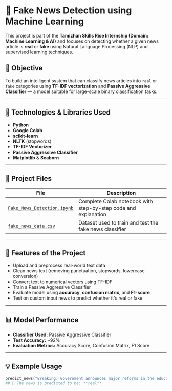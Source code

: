# 📰 Fake News Detection using Machine Learning

This project is part of the **Tamizhan Skills Rise Internship (Domain: Machine Learning & AI)** and focuses on detecting whether a given news article is **real** or **fake** using Natural Language Processing (NLP) and supervised learning techniques.

## 🎯 Objective

To build an intelligent system that can classify news articles into `real` or `fake` categories using **TF-IDF vectorization** and **Passive Aggressive Classifier** — a model suitable for large-scale binary classification tasks.

---

## 🧠 Technologies & Libraries Used

- **Python**
- **Google Colab**
- **scikit-learn**
- **NLTK** (stopwords)
- **TF-IDF Vectorizer**
- **Passive Aggressive Classifier**
- **Matplotlib** & **Seaborn**

---

## 📁 Project Files

| File | Description |
|------|-------------|
| [`Fake_News_Detection.ipynb`](https://github.com/khushisharma-hub/Fake-News-Detection/blob/main/Fake_News_Detection.ipynb) | Complete Colab notebook with step-by-step code and explanation |
| [`fake_news_data.csv`](https://github.com/khushisharma-hub/Fake-News-Detection/blob/main/fake_news_data.csv) | Dataset used to train and test the fake news classifier |

---

## 📝 Features of the Project

- Upload and preprocess real-world text data
- Clean news text (removing punctuation, stopwords, lowercase conversion)
- Convert text to numerical vectors using TF-IDF
- Train a Passive Aggressive Classifier
- Evaluate model using **accuracy**, **confusion matrix**, and **F1-score**
- Test on custom input news to predict whether it's real or fake

---

## 📊 Model Performance

- **Classifier Used:** Passive Aggressive Classifier  
- **Test Accuracy:** ~92%  
- **Evaluation Metrics:** Accuracy Score, Confusion Matrix, F1 Score

---

## 💡 Example Usage

```python
predict_news("Breaking: Government announces major reforms in the education sector.")
## 🧠 The news is predicted to be: **real**
